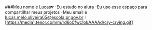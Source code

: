 ###Meu nome é Lucas💔
-Eu estudo no alura
-Eu uso esse espaço para compartilhar meus projetos
-Meu email é lucas.melo.oliveira05@escola.pr.gov.br
![https://media1.tenor.com/m/rd6o0fwc1okAAAAd/cry-crying.gif] 
